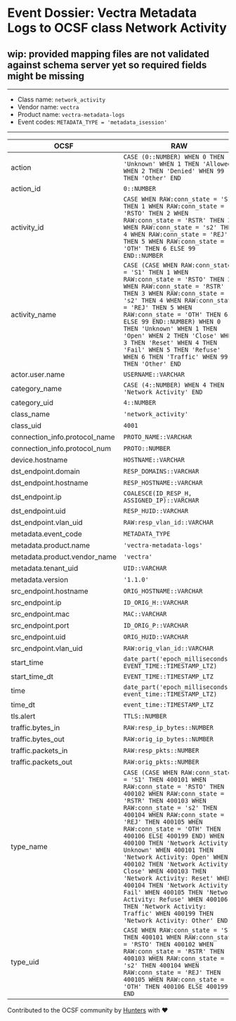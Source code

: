 # Event Dossier: Vectra Metadata Logs to OCSF class Network Activity

## wip: provided mapping files are not validated against schema server yet so required fields might be missing
---
* Class name: `network_activity`
* Vendor name: `vectra`
* Product name: `vectra-metadata-logs`
* Event codes: `METADATA_TYPE = 'metadata_isession'`
---

| OCSF | RAW |
| --- | --- |
| action | ```CASE (0::NUMBER) WHEN 0 THEN 'Unknown' WHEN 1 THEN 'Allowed' WHEN 2 THEN 'Denied' WHEN 99 THEN 'Other' END``` |
| action_id | ```0::NUMBER``` |
| activity_id | ```CASE WHEN RAW:conn_state = 'S1' THEN 1 WHEN RAW:conn_state = 'RSTO' THEN 2 WHEN RAW:conn_state = 'RSTR' THEN 3 WHEN RAW:conn_state = 's2' THEN 4 WHEN RAW:conn_state = 'REJ' THEN 5 WHEN RAW:conn_state = 'OTH' THEN 6 ELSE 99 END::NUMBER``` |
| activity_name | ```CASE (CASE WHEN RAW:conn_state = 'S1' THEN 1 WHEN RAW:conn_state = 'RSTO' THEN 2 WHEN RAW:conn_state = 'RSTR' THEN 3 WHEN RAW:conn_state = 's2' THEN 4 WHEN RAW:conn_state = 'REJ' THEN 5 WHEN RAW:conn_state = 'OTH' THEN 6 ELSE 99 END::NUMBER) WHEN 0 THEN 'Unknown' WHEN 1 THEN 'Open' WHEN 2 THEN 'Close' WHEN 3 THEN 'Reset' WHEN 4 THEN 'Fail' WHEN 5 THEN 'Refuse' WHEN 6 THEN 'Traffic' WHEN 99 THEN 'Other' END``` |
| actor.user.name | ```USERNAME::VARCHAR``` |
| category_name | ```CASE (4::NUMBER) WHEN 4 THEN 'Network Activity' END``` |
| category_uid | ```4::NUMBER``` |
| class_name | ```'network_activity'``` |
| class_uid | ```4001``` |
| connection_info.protocol_name | ```PROTO_NAME::VARCHAR``` |
| connection_info.protocol_num | ```PROTO::NUMBER``` |
| device.hostname | ```HOSTNAME::VARCHAR``` |
| dst_endpoint.domain | ```RESP_DOMAINS::VARCHAR``` |
| dst_endpoint.hostname | ```RESP_HOSTNAME::VARCHAR``` |
| dst_endpoint.ip | ```COALESCE(ID_RESP_H, ASSIGNED_IP)::VARCHAR``` |
| dst_endpoint.uid | ```RESP_HUID::VARCHAR``` |
| dst_endpoint.vlan_uid | ```RAW:resp_vlan_id::VARCHAR``` |
| metadata.event_code | ```METADATA_TYPE``` |
| metadata.product.name | ```'vectra-metadata-logs'``` |
| metadata.product.vendor_name | ```'vectra'``` |
| metadata.tenant_uid | ```UID::VARCHAR``` |
| metadata.version | ```'1.1.0'``` |
| src_endpoint.hostname | ```ORIG_HOSTNAME::VARCHAR``` |
| src_endpoint.ip | ```ID_ORIG_H::VARCHAR``` |
| src_endpoint.mac | ```MAC::VARCHAR``` |
| src_endpoint.port | ```ID_ORIG_P::VARCHAR``` |
| src_endpoint.uid | ```ORIG_HUID::VARCHAR``` |
| src_endpoint.vlan_uid | ```RAW:orig_vlan_id::VARCHAR``` |
| start_time | ```date_part('epoch_milliseconds', EVENT_TIME::TIMESTAMP_LTZ)``` |
| start_time_dt | ```EVENT_TIME::TIMESTAMP_LTZ``` |
| time | ```date_part('epoch_milliseconds', event_time::TIMESTAMP_LTZ)``` |
| time_dt | ```event_time::TIMESTAMP_LTZ``` |
| tls.alert | ```TTLS::NUMBER``` |
| traffic.bytes_in | ```RAW:resp_ip_bytes::NUMBER``` |
| traffic.bytes_out | ```RAW:orig_ip_bytes::NUMBER``` |
| traffic.packets_in | ```RAW:resp_pkts::NUMBER``` |
| traffic.packets_out | ```RAW:orig_pkts::NUMBER``` |
| type_name | ```CASE (CASE WHEN RAW:conn_state = 'S1' THEN 400101 WHEN RAW:conn_state = 'RSTO' THEN 400102 WHEN RAW:conn_state = 'RSTR' THEN 400103 WHEN RAW:conn_state = 's2' THEN 400104 WHEN RAW:conn_state = 'REJ' THEN 400105 WHEN RAW:conn_state = 'OTH' THEN 400106 ELSE 400199 END) WHEN 400100 THEN 'Network Activity: Unknown' WHEN 400101 THEN 'Network Activity: Open' WHEN 400102 THEN 'Network Activity: Close' WHEN 400103 THEN 'Network Activity: Reset' WHEN 400104 THEN 'Network Activity: Fail' WHEN 400105 THEN 'Network Activity: Refuse' WHEN 400106 THEN 'Network Activity: Traffic' WHEN 400199 THEN 'Network Activity: Other' END``` |
| type_uid | ```CASE WHEN RAW:conn_state = 'S1' THEN 400101 WHEN RAW:conn_state = 'RSTO' THEN 400102 WHEN RAW:conn_state = 'RSTR' THEN 400103 WHEN RAW:conn_state = 's2' THEN 400104 WHEN RAW:conn_state = 'REJ' THEN 400105 WHEN RAW:conn_state = 'OTH' THEN 400106 ELSE 400199 END``` |

Contributed to the OCSF community by [Hunters](https://www.hunters.security/) with ❤

